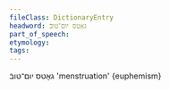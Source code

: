 ```yaml
---
fileClass: DictionaryEntry
headword: גאָטס יום־טובֿ
part_of_speech: 
etymology: 
tags: 
---
```

גאָטס יום־טובֿ
'menstruation'
{euphemism}